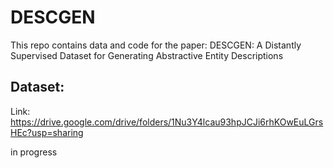# DESCGEN
This repo contains data and code for the paper: DESCGEN: A Distantly Supervised Dataset for Generating Abstractive Entity Descriptions

## Dataset: 
Link: https://drive.google.com/drive/folders/1Nu3Y4lcau93hpJCJi6rhKOwEuLGrsHEc?usp=sharing

in progress
